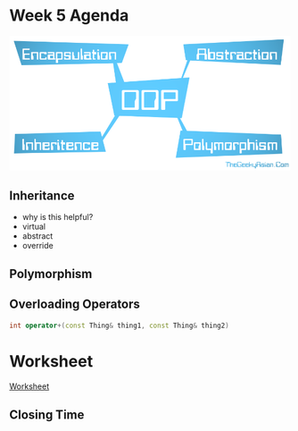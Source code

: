 # Week 5 Agenda
![Image](https://github.com/tgroechel/F17-280/blob/master/.other/pictures/4-Pillars-of-OOP.png)

## Inheritance
- why is this helpful?
- virtual
- abstract
- override

## Polymorphism

## Overloading Operators
~~~cpp
int operator+(const Thing& thing1, const Thing& thing2)
~~~
# Worksheet
[Worksheet](https://docs.google.com/document/d/1bZSA6QnkrvmapU5W6RLYKy5dxmFhzGPPyCOE_7XqlO4/edit)



## Closing Time
